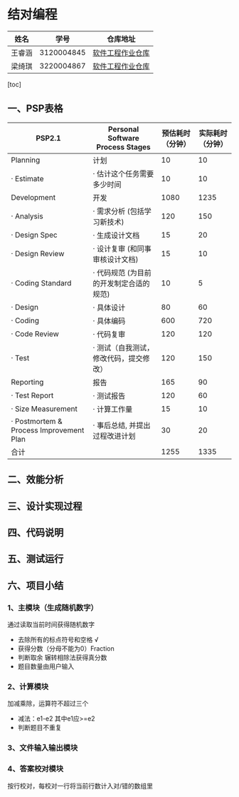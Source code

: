 # 结对编程

| 姓名   | 学号       | 仓库地址                                                     |
| ------ | ---------- | ------------------------------------------------------------ |
| 王睿涵 | 3120004845 | [软件工程作业仓库](https://github.com/orchidswang/3120004845) |
| 梁绮琪 | 3220004867 | [软件工程作业仓库](https://github.com/orchidswang/3120004845) |



[toc]

## 一、PSP表格

| PSP2.1                                  | Personal Software Process Stages        | 预估耗时（分钟） | 实际耗时（分钟） |
| --------------------------------------- | --------------------------------------- | ---------------- | ---------------- |
| Planning                                | 计划                                    | 10               | 10               |
| · Estimate                              | · 估计这个任务需要多少时间              | 10               | 10               |
| Development                             | 开发                                    | 1080             | 1235             |
| · Analysis                              | · 需求分析 (包括学习新技术)             | 120              | 150              |
| · Design Spec                           | · 生成设计文档                          | 15               | 20               |
| · Design Review                         | · 设计复审 (和同事审核设计文档)         | 15               | 10               |
| · Coding Standard                       | · 代码规范 (为目前的开发制定合适的规范) | 10               | 5                |
| · Design                                | · 具体设计                              | 80               | 60               |
| · Coding                                | · 具体编码                              | 600              | 720              |
| · Code Review                           | · 代码复审                              | 120              | 120              |
| · Test                                  | · 测试（自我测试，修改代码，提交修改）  | 120              | 150              |
| Reporting                               | 报告                                    | 165              | 90               |
| · Test Report                           | · 测试报告                              | 120              | 60               |
| · Size Measurement                      | · 计算工作量                            | 15               | 10               |
| · Postmortem & Process Improvement Plan | · 事后总结, 并提出过程改进计划          | 30               | 20               |
| 合计                                    |                                         | 1255             | 1335             |



## 二、效能分析



## 三、设计实现过程



## 四、代码说明



## 五、测试运行



## 六、项目小结





### 1、主模块（生成随机数字）

通过读取当前时间获得随机数字

- 去除所有的标点符号和空格 √
- 获得分数（分母不能为0）Fraction
- 判断取余 辗转相除法获得真分数
- 题目数量由用户输入

### 2、计算模块

加减乘除，运算符不超过三个

- 减法：e1-e2  其中e1应>=e2
- 判断题目不重复

### 3、文件输入输出模块

### 4、答案校对模块

按行校对，每校对一行将当前行数计入对/错的数组里